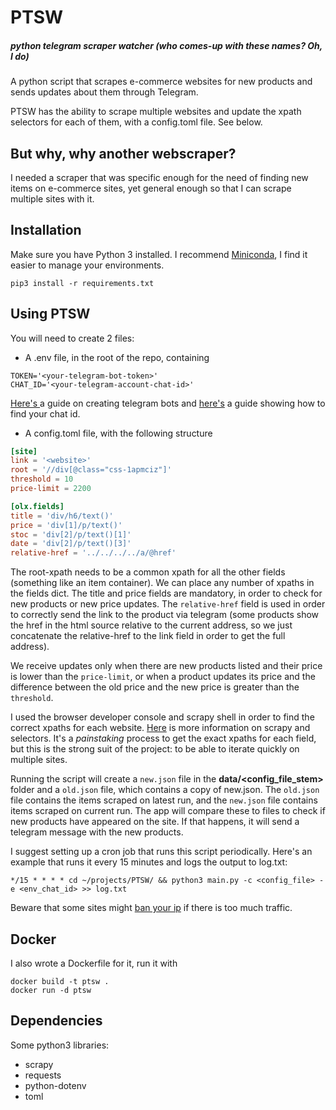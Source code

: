 # PTSW
##### *python telegram scraper watcher (who comes-up with these names? Oh, I do)*

A python script that scrapes e-commerce websites for new products and sends updates about them through Telegram.

PTSW has the ability to scrape multiple websites and update the xpath selectors for each of them, with a config.toml file. See below.

## But why, why another webscraper?
I needed a scraper that was specific enough for the need of finding new items on e-commerce sites, yet general enough so that I can scrape multiple sites with it.

## Installation
Make sure you have Python 3 installed. I recommend [Miniconda]( https://docs.conda.io/en/latest/miniconda.html ), I find it easier to manage your environments.

```
pip3 install -r requirements.txt
```

## Using PTSW
You will need to create 2 files:
* A .env file, in the root of the repo, containing
```
TOKEN='<your-telegram-bot-token>'
CHAT_ID='<your-telegram-account-chat-id>'
```
[ Here's ](https://core.telegram.org/bots#6-botfather) a guide on creating telegram bots and [here's](https://stackoverflow.com/questions/32423837/telegram-bot-how-to-get-a-group-chat-id) a guide showing how to find your chat id.

* A config.toml file, with the following structure
```toml
[site]
link = '<website>'
root = '//div[@class="css-1apmciz"]'
threshold = 10
price-limit = 2200

[olx.fields]
title = 'div/h6/text()'
price = 'div[1]/p/text()'
stoc = 'div[2]/p/text()[1]'
date = 'div[2]/p/text()[3]'
relative-href = '../../../../a/@href'
```
The root-xpath needs to be a common xpath for all the other fields (something like an item container). We can place any number of xpaths in the fields dict.
The title and price fields are mandatory, in order to check for new products or new price updates. The `relative-href` field is used in order to correctly send the link
to the product via telegram (some products show the href in the html source relative to the current address, so we just concatenate the relative-href to the link field in order to get the full address).

We receive updates only when there are new products listed and their price is lower than the `price-limit`, or when a product updates its price and the difference between the old price and the new price is greater than the `threshold`.


I used the browser developer console and scrapy shell in order to find the correct xpaths for each website. [Here](https://docs.scrapy.org/en/latest/topics/selectors.html) is more information on scrapy and selectors. It's a _painstaking_ process to get the exact xpaths for each field, but this is the strong suit of the project: to be able to iterate quickly on multiple sites.


Running the script will create a `new.json` file in the **data/<config_file_stem>** folder and a `old.json` file, which contains a copy of new.json. The `old.json` file contains the items scraped on latest run, and the `new.json` file contains items scraped on current run. The app will compare these to files to check if new products have appeared on the site. If that happens, it will send a telegram message with the new products.

I suggest setting up a cron job that runs this script periodically. Here's an example that runs it every 15 minutes and logs the output to log.txt:

```
*/15 * * * * cd ~/projects/PTSW/ && python3 main.py -c <config_file> -e <env_chat_id> >> log.txt
```

Beware that some sites might [ban your ip](https://docs.scrapy.org/en/latest/topics/practices.html#avoiding-getting-banned) if there is too much traffic.

## Docker

I also wrote a Dockerfile for it, run it with

```
docker build -t ptsw .
docker run -d ptsw
```

## Dependencies
Some python3 libraries:
* scrapy
* requests
* python-dotenv
* toml


